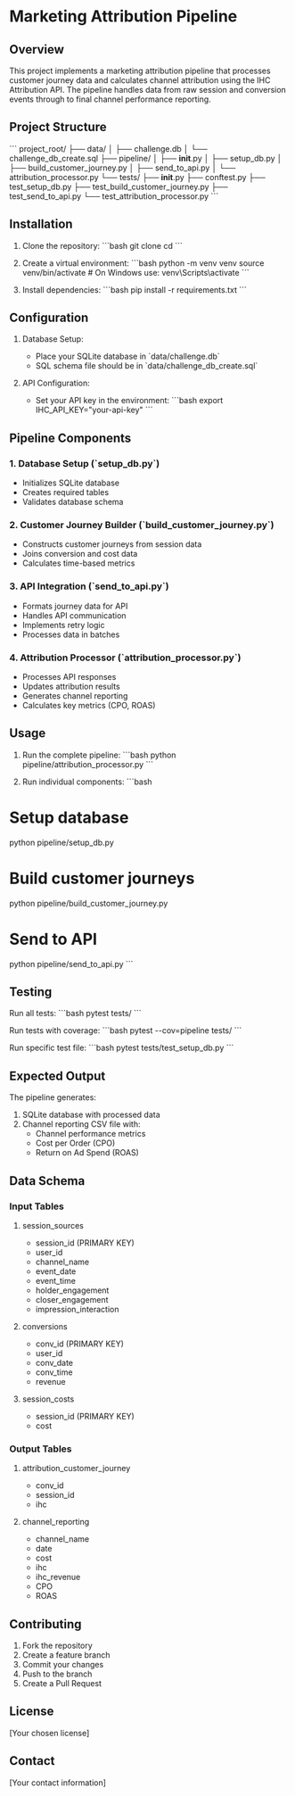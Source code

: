 # Marketing Attribution Pipeline

## Overview
This project implements a marketing attribution pipeline that processes customer journey data and calculates channel attribution using the IHC Attribution API. The pipeline handles data from raw session and conversion events through to final channel performance reporting.

## Project Structure
\```
project_root/
├── data/
│   ├── challenge.db
│   └── challenge_db_create.sql
├── pipeline/
│   ├── __init__.py
│   ├── setup_db.py
│   ├── build_customer_journey.py
│   ├── send_to_api.py
│   └── attribution_processor.py
└── tests/
    ├── __init__.py
    ├── conftest.py
    ├── test_setup_db.py
    ├── test_build_customer_journey.py
    ├── test_send_to_api.py
    └── test_attribution_processor.py
\```

## Installation

1. Clone the repository:
\```bash
git clone <repository-url>
cd <project-directory>
\```

2. Create a virtual environment:
\```bash
python -m venv venv
source venv/bin/activate  # On Windows use: venv\Scripts\activate
\```

3. Install dependencies:
\```bash
pip install -r requirements.txt
\```

## Configuration

1. Database Setup:
   - Place your SQLite database in \`data/challenge.db\`
   - SQL schema file should be in \`data/challenge_db_create.sql\`

2. API Configuration:
   - Set your API key in the environment:
   \```bash
   export IHC_API_KEY="your-api-key"
   \```

## Pipeline Components

### 1. Database Setup (\`setup_db.py\`)
- Initializes SQLite database
- Creates required tables
- Validates database schema

### 2. Customer Journey Builder (\`build_customer_journey.py\`)
- Constructs customer journeys from session data
- Joins conversion and cost data
- Calculates time-based metrics

### 3. API Integration (\`send_to_api.py\`)
- Formats journey data for API
- Handles API communication
- Implements retry logic
- Processes data in batches

### 4. Attribution Processor (\`attribution_processor.py\`)
- Processes API responses
- Updates attribution results
- Generates channel reporting
- Calculates key metrics (CPO, ROAS)

## Usage

1. Run the complete pipeline:
\```bash
python pipeline/attribution_processor.py
\```

2. Run individual components:
\```bash
# Setup database
python pipeline/setup_db.py

# Build customer journeys
python pipeline/build_customer_journey.py

# Send to API
python pipeline/send_to_api.py
\```

## Testing

Run all tests:
\```bash
pytest tests/
\```

Run tests with coverage:
\```bash
pytest --cov=pipeline tests/
\```

Run specific test file:
\```bash
pytest tests/test_setup_db.py
\```

## Expected Output

The pipeline generates:
1. SQLite database with processed data
2. Channel reporting CSV file with:
   - Channel performance metrics
   - Cost per Order (CPO)
   - Return on Ad Spend (ROAS)

## Data Schema

### Input Tables
1. session_sources
   - session_id (PRIMARY KEY)
   - user_id
   - channel_name
   - event_date
   - event_time
   - holder_engagement
   - closer_engagement
   - impression_interaction

2. conversions
   - conv_id (PRIMARY KEY)
   - user_id
   - conv_date
   - conv_time
   - revenue

3. session_costs
   - session_id (PRIMARY KEY)
   - cost

### Output Tables
1. attribution_customer_journey
   - conv_id
   - session_id
   - ihc

2. channel_reporting
   - channel_name
   - date
   - cost
   - ihc
   - ihc_revenue
   - CPO
   - ROAS

## Contributing

1. Fork the repository
2. Create a feature branch
3. Commit your changes
4. Push to the branch
5. Create a Pull Request

## License

[Your chosen license]

## Contact

[Your contact information]